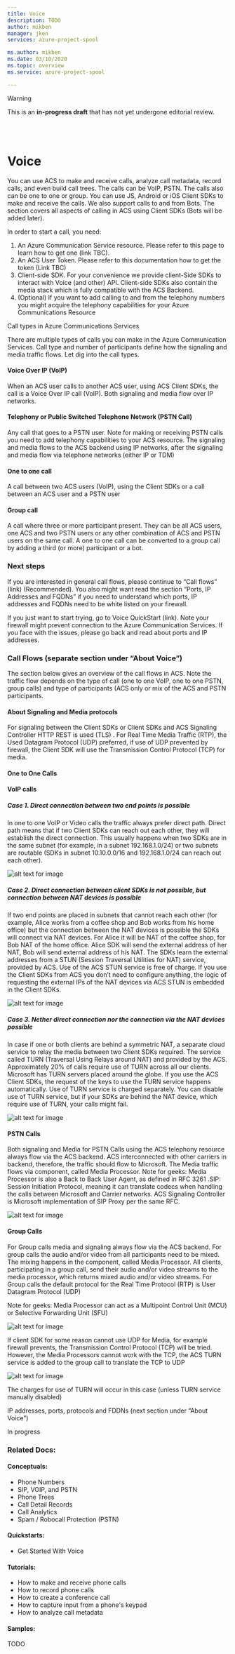 ```yaml
---
title: Voice
description: TODO
author: mikben    
manager: jken
services: azure-project-spool

ms.author: mikben
ms.date: 03/10/2020
ms.topic: overview
ms.service: azure-project-spool

---
```


> [!WARNING]
> This is an **in-progress draft** that has not yet undergone editorial review.

<br>
<br>

#  Voice

You can use ACS to make and receive calls, analyze call metadata, record calls, and even build call trees. The calls can be VoIP, PSTN. The calls also can be one to one or group. You can use JS, Android or iOS Client SDKs to make and receive the calls. We also support calls to and from Bots. The section covers all aspects of calling in ACS using Client SDKs (Bots will be added later).

In order to start a call, you need:

1.	An Azure Communication Service resource. Please refer to this page to learn how to get one (link TBC). 
2.	An ACS User Token.  Please refer to this documentation how to get the token (Link TBC)
3.	Client-side SDK. For your convenience we provide client-Side SDKs to interact with Voice (and other) API. Client-side SDKs also contain the media stack which is fully compatible with the ACS Backend. 
4.	(Optional) If you want to add calling to and from the telephony numbers you might acquire the telephony capabilities for your Azure Communications Resource

Call types in Azure Communications Services

There are multiple types of calls you can make in the Azure Communication Services. Call type and number of participants define how the signaling and media traffic flows. Let dig into the call types.

#### Voice Over IP (VoIP) 

When an ACS user calls to another ACS user, using ACS Client SDKs, the call is a Voice Over IP call (VoIP). Both signaling and media flow over IP networks.

#### Telephony or Public Switched Telephone Network (PSTN Call)

Any call that goes to a PSTN user. Note for making or receiving PSTN calls you need to add telephony capabilities to your ACS resource. The signaling and media flows to the ACS backend using IP networks, after the signaling and media flow via telephone networks (either IP or TDM) 

#### One to one call

A call between two ACS users (VoIP), using the Client SDKs or a call between an ACS user and a PSTN user

#### Group call 

A call where three or more participant present. They can be all ACS users, one ACS and two PSTN users or any other combination of ACS and PSTN users on the same call. A one to one call can be converted to a group call by adding a third (or more) participant or a bot.


### Next steps

If you are interested in general call flows, please continue to “Call flows” (link) (Recommended). You also might want read the section “Ports, IP Addresses and FQDNs”  if you need to understand which ports, IP addresses and FQDNs need to be white listed on your firewall.

If you just want to start trying, go to Voice QuickStart (link). Note your firewall might prevent connection to the Azure Communication Services. If you face with the issues, please go back and read about ports and IP addresses.


### Call Flows (separate section under “About Voice”)

The section below gives an overview of the call flows in ACS. Note the traffic flow depends on the type of call (one to one VoIP, one to one PSTN, group calls) and type of participants (ACS only or mix of the ACS and PSTN participants.

#### About Signaling and Media protocols

For signaling between the Client SDKs or Client SDKs and ACS Signaling Controller  HTTP REST is used (TLS) .  For Real Time Media Traffic (RTP), the Used Datagram Protocol (UDP) preferred, if use of UDP prevented by firewall, the Client SDK will use the Transmission Control Protocol (TCP) for media. 

#### One to One Calls

#### VoIP calls


##### Case 1. Direct connection between two end points is possible

In one to one VoIP or Video calls the traffic always prefer direct path. Direct path means that if two Client SDKs can reach out each other, they will establish the direct connection. This usually happens when two SDKs are in the same subnet (for example, in a subnet 192.168.1.0/24) or two subnets are routable (SDKs in subnet 10.10.0.0/16 and 192.168.1.0/24 can reach out each other).

![alt text for image](../media/about-voice-case-1.png)

##### Case 2. Direct connection between client SDKs is not possible, but connection between NAT devices is possible

If two end points are placed in subnets that cannot reach each other (for example, Alice works from a coffee shop and Bob works from his home office) but the connection between the NAT devices is possible the SDKs will connect via NAT devices. For Alice it will be NAT of the coffee shop, for Bob NAT of the home office. Alice SDK will send the external address of her NAT, Bob will send external address of his NAT. The SDKs learn the external addresses from a STUN (Session Traversal Utilities for NAT) service, provided by ACS. Use of the ACS STUN service is free of charge. If you use the Client SDKs from ACS you don’t need to configure anything, the logic of requesting the external IPs of the NAT devices via ACS STUN is embedded in the Client SDKs.

![alt text for image](../media/about-voice-case-2.png)

##### Case 3. Nether direct connection nor the connection via the NAT devices possible

In case if one or both clients are behind a symmetric NAT, a separate cloud service to relay the media between two Client SDKs required. The service called TURN (Traversal Using Relays around NAT) and provided by the ACS. Approximately 20% of calls require use of TURN across all our clients. Microsoft has TURN servers placed around the globe. If you use the ACS Client SDKs, the request of the keys to use the TURN service happens automatically. Use of TURN service is charged separately. You can disable use of TURN service, but if your SDKs are behind the NAT device, which require use of TURN, your calls might fail.

![alt text for image](../media/about-voice-case-3.png)
 
#### PSTN Calls

Both signaling and Media for PSTN Calls using the ACS telephony resource always flow via the ACS backend. ACS interconnected with other carriers in backend, therefore, the traffic should flow to Microsoft. 
The Media traffic flows via component, called Media Processor.
Note for geeks: Media Processor is also a Back to Back User Agent, as defined in RFC 3261 .SIP: Session Initiation Protocol, meaning it can translate codecs when handling the calls between Microsoft and Carrier networks. ACS Signaling Controller is Microsoft implementation of SIP Proxy per the same RFC.

![alt text for image](../media/about-voice-pstn.png)



#### Group Calls

For Group calls media and signaling always flow via the ACS backend. For group calls the audio and/or video from all participants need to be mixed. The mixing happens in the component, called Media Processor. All clients, participating in a group call, send their audio and/or video streams to the media processor, which returns mixed audio and/or video streams.
For Group calls the default protocol for the Real Time Protocol (RTP) is User Datagram Protocol (UDP)

Note for geeks: Media Processor can act as a Multipoint Control Unit (MCU) or Selective Forwarding Unit (SFU)

![alt text for image](../media/about-voice-group-calls.png)

If client SDK for some reason cannot use UDP for Media, for example firewall prevents, the Transmission Control Protocol (TCP) will be tried.  However, the Media Processors cannot work with the TCP, the ACS TURN service is added to the group call to translate the TCP to UDP

![alt text for image](../media/about-voice-group-calls-2.png)

The charges for use of TURN will occur in this case (unless TURN service manually disabled)

IP addresses, ports, protocols and FDDNs (next section under “About Voice”)

In progress



### Related Docs: 

#### Conceptuals: 

- Phone Numbers 
- SIP, VOIP, and PSTN 
- Phone Trees 
- Call Detail Records 
- Call Analytics 
- Spam / Robocall Protection (PSTN) 

 
#### Quickstarts: 

- Get Started With Voice 

 

#### Tutorials: 

- How to make and receive phone calls 
- How to record phone calls 
- How to create a conference call 
- How to capture input from a phone's keypad 
- How to analyze call metadata 

#### Samples: 

TODO 



